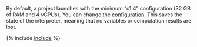 By default, a project launches with the minimum <q>c1.4</q> configuration (32 GB of RAM and 4 vCPUs). You can change the [configuration](../../datasphere-old/concepts/configurations.md). This saves the state of the interpreter, meaning that no variables or computation results are lost.

{% include [include](saving-variables-warn.md) %}